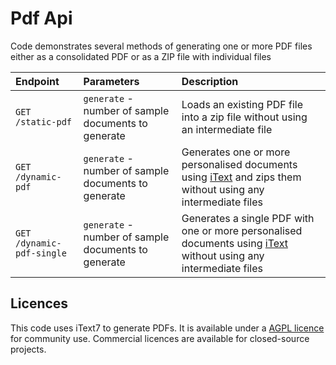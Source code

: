 # Pdf Api

Code demonstrates several methods of generating one or more PDF files either as a consolidated PDF or as a ZIP file with individual files

|Endpoint|Parameters|Description|
|:--|:--|:--|
|`GET /static-pdf`|`generate` - number of sample documents to generate|Loads an existing PDF file into a zip file without using an intermediate file|
|`GET /dynamic-pdf`|`generate` - number of sample documents to generate|Generates one or more personalised documents using [iText](https://api.itextpdf.com/iText7/dotnet/7.2.1/) and zips them without using any intermediate files|
|`GET /dynamic-pdf-single`|`generate` - number of sample documents to generate|Generates a single PDF with one or more personalised documents using [iText](https://api.itextpdf.com/iText7/dotnet/7.2.1/) without using any intermediate files|

## Licences

This code uses iText7 to generate PDFs. It is available under a [AGPL licence](https://itextpdf.com/en/how-buy/agpl-license) for community use. Commercial licences are available for closed-source projects.
